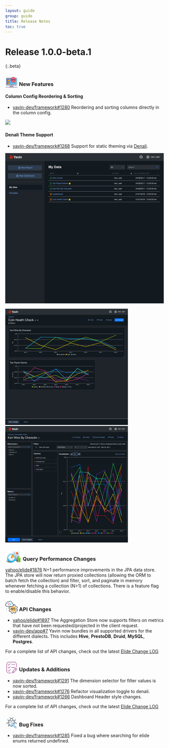 ```yaml
---
layout: guide
group: guide
title: Release Notes
toc: true
---
```


# Release 1.0.0-beta.1
{:.beta}

### <img src="/assets/images/Release_new_feature_icon.png" alt="New feature logo" style="height: 40px; margin-bottom: -8px"> New Features
#### Column Config Reordering & Sorting

- [yavin-dev/framework#1280](https://github.com/yavin-dev/framework/pull/1280) Reordering and sorting columns directly in the column config.

<img src="/assets/images/Release_demo_reordering_sorting.gif">

#### Denali Theme Support

- [yavin-dev/framework#1268](https://github.com/yavin-dev/framework/pull/1268) Support for static theming via [Denali](http://denali.design).

<img src="/assets/images/Release_denali_theme1.png" width="783px">

<img src="/assets/images/Release_denali_theme2.png" width="390px"> <img src="/assets/images/Release_denali_theme3.png" width="390px">


### <img src="/assets/images/Release_query_performance_icon.png" alt="Query performance logo" style="height: 40px; margin-bottom: -8px"> Query Performance Changes

[yahoo/elide#1876](https://github.com/yahoo/elide/pull/1876) N+1 performance improvements in the JPA data store.  The JPA store will now return proxied collections (allowing the ORM to batch fetch the collection) and filter, sort, and paginate in memory whenever fetching a collection (N>1) of collections.  There is a feature flag to enable/disable this behavior.


### <img src="/assets/images/Release_api_icon.png" alt="API Changes logo" style="height: 40px; margin-bottom: -8px"> API Changes

- [yahoo/elide#1897](https://github.com/yahoo/elide/pull/1897) The Aggregation Store now supports filters on metrics that have not been requested/projected in the client request.
- [yavin-dev/app#7](https://github.com/yavin-dev/app/pull/7) Yavin now bundles in all supported drivers for the different dialects. This includes **Hive**, **PrestoDB**, **Druid**, **MySQL**, **Postgres**.

For a complete list of API changes, check out the latest [Elide Change LOG](https://github.com/yahoo/elide/blob/master/changelog.md)

### <img src="/assets/images/Release_updates_icon.png" alt="updates logo" style="height: 40px; margin-bottom: -8px"> Updates & Additions

- [yavin-dev/framework#1291](https://github.com/yavin-dev/framework/pull/1291) The dimension selector for filter values is now sorted.
- [yavin-dev/framework#1276](https://github.com/yavin-dev/framework/pull/1276) Refactor visualization toggle to denali.
- [yavin-dev/framework#1266](https://github.com/yavin-dev/framework/pull/1266) Dashboard Header style changes.

For a complete list of API changes, check out the latest [Elide Change LOG](https://github.com/yahoo/elide/blob/master/changelog.md)

### <img src="/assets/images/Release_bug_icon.png" alt="bug fixes logo" style="height: 40px; margin-bottom: -8px"> Bug Fixes

- [yavin-dev/framework#1285](https://github.com/yavin-dev/framework/pull/1285) Fixed a bug where searching for elide enums returned undefined.
